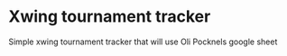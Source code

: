 # Xwing tournament tracker


Simple xwing tournament tracker that will use Oli Pocknels google sheet

